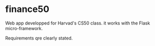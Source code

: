 # finance50
Web app developped for Harvad's CS50 class. it works with the Flask micro-framework.

Requirements qre clearly stated.
